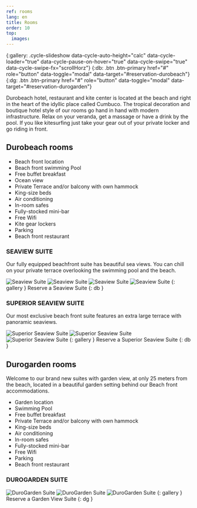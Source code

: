 ```yaml
---
ref: rooms
lang: en
title: Rooms
order: 10
top:
  images:
---
```

{:gallery: .cycle-slideshow data-cycle-auto-height="calc" data-cycle-loader="true" data-cycle-pause-on-hover="true" data-cycle-swipe="true" data-cycle-swipe-fx="scrollHorz"}
{:db: .btn .btn-primary href="#" role="button" data-toggle="modal" data-target="#reservation-durobeach"}
{:dg: .btn .btn-primary href="#" role="button" data-toggle="modal" data-target="#reservation-durogarden"}

Durobeach hotel, restaurant and kite center is located at the beach and right in the heart of the idyllic place called Cumbuco. The tropical decoration and boutique hotel style of our rooms go hand in hand with modern infrastructure. Relax on your veranda, get a massage or have a drink by the pool. If you like kitesurfing just take your gear out of your private locker and go riding in front.

## Durobeach rooms

* Beach front location
* Beach front swimming Pool
* Free buffet breakfast
* Ocean view
* Private Terrace and/or balcony with own hammock
* King-size beds
* Air conditioning
* In-room safes
* Fully-stocked mini-bar
* Free Wifi
* Kite gear lockers
* Parking
* Beach front restaurant

### SEAVIEW SUITE

Our fully equipped beachfront suite has beautiful sea views.
You can chill on your private  terrace overlooking the swimming pool and the beach.  

![Seaview Suite][6]
![Seaview Suite][7]
![Seaview Suite][8]
![Seaview Suite][9]
{: gallery }
<a>Reserve a Seaview Suite <i class="fa fa-calendar" aria-hidden="true"></i></a>{: db }

### SUPERIOR SEAVIEW SUITE

Our most exclusive beach front suite features an extra large terrace with panoramic seaviews.

![Superior Seaview Suite][10]
![Superior Seaview Suite][11]
![Superior Seaview Suite][12]
{: gallery }
<a>Reserve a Superior Seaview Suite <i class="fa fa-calendar" aria-hidden="true"></i></a>{: db }

## Durogarden rooms

Welcome to our brand new suites with garden view, at only 25 meters from the beach, located in a beautiful garden setting behind our Beach front accommodations.

* Garden location
* Swimming Pool
* Free buffet breakfast
* Private Terrace and/or balcony with own hammock
* King-size beds
* Air conditioning
* In-room safes
* Fully-stocked mini-bar
* Free Wifi
* Parking
* Beach front restaurant

### DUROGARDEN SUITE

![DuroGarden Suite][13]
![DuroGarden Suite][14]
![DuroGarden Suite][15]
{: gallery }
<a>Reserve a Garden View Suite <i class="fa fa-calendar" aria-hidden="true"></i></a>{: dg }

[6]: /assets/rooms/seaview/6.jpg
[7]: /assets/rooms/seaview/7.jpg
[8]: /assets/rooms/seaview/8.jpg
[9]: /assets/rooms/seaview/9.jpg
[10]: /assets/rooms/superior/10.jpg
[11]: /assets/rooms/superior/11.jpg
[12]: /assets/rooms/superior/12.jpg
[13]: /assets/rooms/garden/13.jpg
[14]: /assets/rooms/garden/14.jpg
[15]: /assets/rooms/garden/15.jpg
